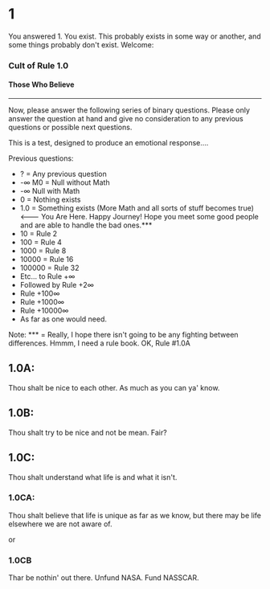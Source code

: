 # 1

You answered 1. You exist. This probably exists in some way or another, and some things probably don't exist. Welcome: 

### Cult of Rule 1.0
#### Those Who Believe

---

Now, please answer the following series of binary questions. Please only answer the question at hand and give no consideration to any previous questions or possible next questions. 

This is a test, designed to produce an emotional response....

Previous questions:
* ? = Any previous question
* -∞ M0 = Null without Math
* -∞ Null with Math
* 0 = Nothing exists
* 1.0 = Something exists (More Math and all sorts of stuff becomes true) <--- You Are Here. Happy Journey! Hope you meet some good people and are able to handle the bad ones.***
* 10 = Rule 2
* 100 = Rule 4
* 1000 = Rule 8
* 10000 = Rule 16
* 100000 = Rule 32
* Etc... to Rule +∞
* Followed by Rule +2∞
* Rule +100∞
* Rule +1000∞
* Rule +10000∞
* As far as one would need.


Note: *** = Really, I hope there isn't going to be any fighting between differences. Hmmm, I need a rule book. OK, Rule #1.0A

## 1.0A:
Thou shalt be nice to each other. As much as you can ya' know. 

## 1.0B:
Thou shalt try to be nice and not be mean. Fair? 

## 1.0C:
Thou shalt understand what life is and what it isn't. 

### 1.0CA: 
Thou shalt believe that life is unique as far as we know, but there may be life elsewhere we are not aware of. 

or

### 1.0CB
Thar be nothin' out there. Unfund NASA. Fund NASSCAR. 



